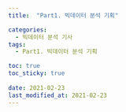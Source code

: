 ```yaml
---
title:  "Part1. 빅데이터 분석 기획"

categories:
  - 빅데이터 분석 기사
tags:
  - Part1. 빅데이터 분석 기획

toc: true
toc_sticky: true
 
date: 2021-02-23
last_modified_at: 2021-02-23
---
```

